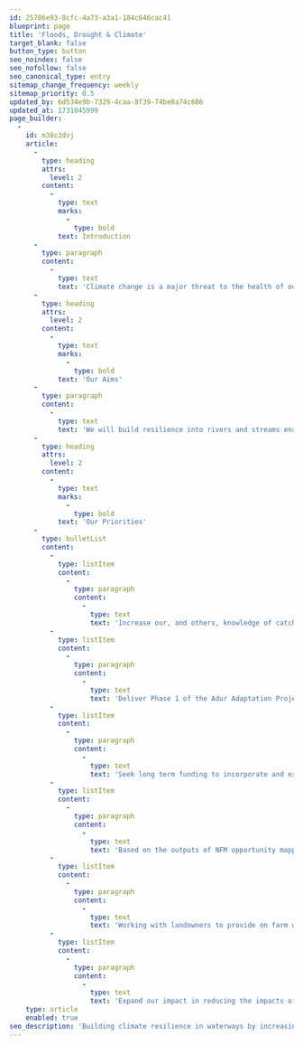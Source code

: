 ```yaml
---
id: 25786e93-8cfc-4a73-a3a1-184c646cac41
blueprint: page
title: 'Floods, Drought & Climate'
target_blank: false
button_type: button
seo_noindex: false
seo_nofollow: false
seo_canonical_type: entry
sitemap_change_frequency: weekly
sitemap_priority: 0.5
updated_by: 6d534e9b-7329-4caa-8f39-74be0a74c686
updated_at: 1731045999
page_builder:
  -
    id: m38c2dvj
    article:
      -
        type: heading
        attrs:
          level: 2
        content:
          -
            type: text
            marks:
              -
                type: bold
            text: Introduction
      -
        type: paragraph
        content:
          -
            type: text
            text: 'Climate change is a major threat to the health of our waterways, increasing the risk of droughts alongside high intensity storms which will impact both rural and urban populations. Only through increasing our knowledge of catchment hydrology can we begin to implement solutions which consider not just the present but future resilience for the next generation. Through our work on floods, drought and climate we are looking ahead to ensure the right interventions, in the right place, enabling an adaptive pathway approach to our catchments long term health.'
      -
        type: heading
        attrs:
          level: 2
        content:
          -
            type: text
            marks:
              -
                type: bold
            text: 'Our Aims'
      -
        type: paragraph
        content:
          -
            type: text
            text: 'We will build resilience into rivers and streams enabling them to adapt against periods of low flow, focusing on increased permeability, reduced abstraction, water sustainable agriculture and, nature-based, on-farm storage. Alongside this we are working strategically to provide natural flood management (NFM) solutions at scale, based on data and evidence to identify the most appropriate locations for installation. Within urban environments we will create a network of water focused nature-based solutions enabling urban nature recovery and working with households, schools and public bodies to implement community wide approaches to reducing runoff from hard standing areas.'
      -
        type: heading
        attrs:
          level: 2
        content:
          -
            type: text
            marks:
              -
                type: bold
            text: 'Our Priorities'
      -
        type: bulletList
        content:
          -
            type: listItem
            content:
              -
                type: paragraph
                content:
                  -
                    type: text
                    text: 'Increase our, and others, knowledge of catchment hydrology, seeking to understand the relationships between base flow recharge, hydrology, and abstraction from within the catchment, leading to the co-development of a ‘Low Flow Action Plan’ for the catchment.'
          -
            type: listItem
            content:
              -
                type: paragraph
                content:
                  -
                    type: text
                    text: 'Deliver Phase 1 of the Adur Adaptation Project, seeking to reduce peak flows at Bramber by 10% through working with natural processes to prepare the catchment for the future climate.'
          -
            type: listItem
            content:
              -
                type: paragraph
                content:
                  -
                    type: text
                    text: 'Seek long term funding to incorporate and expand the “Storing the Storm” and “Urban Wetland Network” projects.'
          -
            type: listItem
            content:
              -
                type: paragraph
                content:
                  -
                    type: text
                    text: 'Based on the outputs of NFM opportunity mapping, target areas on the River Uck where NFM has been highlighted as beneficial to both Uckfield and Lewes.'
          -
            type: listItem
            content:
              -
                type: paragraph
                content:
                  -
                    type: text
                    text: 'Working with landowners to provide on farm water resilience through the WaFER project. Seeking alternatives to river or borehole abstraction through rainwater harvesting from farm buildings and nature-based solutions for water storage across landholdings.'
          -
            type: listItem
            content:
              -
                type: paragraph
                content:
                  -
                    type: text
                    text: 'Expand our impact in reducing the impacts of both flooding and drought conditions across the Bevern & Longford Streams.'
    type: article
    enabled: true
seo_description: 'Building climate resilience in waterways by increasing catchment hydrology knowledge, implementing nature-based flood and drought management solutions, and promoting sustainable water practices to protect rural and urban areas for future generations.'
---
```


